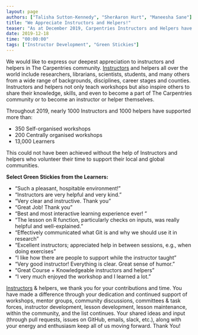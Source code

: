 ```yaml
---
layout: page
authors: ["Talisha Sutton-Kennedy", "SherAaron Hurt", "Maneesha Sane"]
title: "We Appreciate Instructors and Helpers!"
teaser: "As at December 2019, Carpentries Instructors and Helpers have made over 2,440 workshops possible!"
date: 2019-12-18
time: "00:00:00"
tags: ["Instructor Development", "Green Stickies"]
---
```


We would like to express our deepest appreciation to instructors and helpers in The Carpentries community. [Instructors](https://carpentries.org/instructors-map/) and helpers all over the world include researchers, librarians, scientists, students, and many others from a wide range of backgrounds, disciplines, career stages and counties. Instructors and helpers not only teach workshops but also inspire others to share their knowledge, skills, and even to become a part of The Carpentries community or to become an instructor or helper themselves. 

Throughout 2019, nearly 1000 Instructors and 1000 helpers have supported more than:

* 350 Self-organised workshops
* 200 Centrally organised workshops
* 13,000 Learners
 
This could not have been achieved without the help of Instructors and helpers who volunteer their time to support their local and global communities.

**Select Green Stickies from the Learners:**

* “Such a pleasant, hospitable environment!”
* “Instructors are very helpful and very kind.”
* “Very clear and instructive. Thank you”
* “Great Job! Thank you”
* “Best and most interactive learning experience ever! ”
* “The lesson on R function, particularly checks on inputs, was really helpful and well-explained.”
* “Effectively communicated what Git is and why we should use it in research”
* “Excellent instructors; appreciated help in between sessions, e.g., when doing exercises”
* “I like how there are people to support while the instructor taught”
* “Very good instructor! Everything is clear. Great sense of humor.”
* “Great Course + Knowledgeable instructors and helpers”
* “I very much enjoyed the workshop and I learned a lot.”

[Instructors](https://carpentries.org/instructors/) & helpers, we thank you for your contributions and time. You have made a difference through your dedication and continued support of workshops, mentor groups, community discussions, committees & task forces, instructor development, lesson development, lesson maintenance, within the community, and the list continues. Your shared ideas and input (through pull requests, issues on GitHub, emails, slack, etc.), along with your energy and enthusiasm keep all of us moving forward. Thank You!
